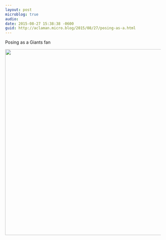 ```yaml
---
layout: post
microblog: true
audio: 
date: 2015-08-27 15:38:38 -0600
guid: http://aclaman.micro.blog/2015/08/27/posing-as-a.html
---
```

Posing as a Giants fan

<img src="http://micro.alexclaman.com/uploads/2018/7d959f32dd.jpg" width="600" height="600" />
